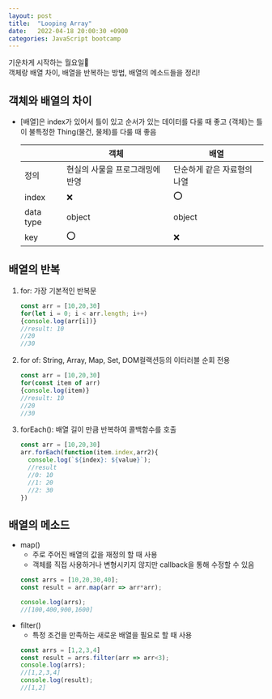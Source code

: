 ```yaml
---
layout: post
title:  "Looping Array"
date:   2022-04-18 20:00:30 +0900
categories: JavaScript bootcamp
---
```


기운차게 시작하는 월요일🌟  
객체랑 배열 차이, 배열을 반복하는 방법, 배열의 메소드들을 정리!  

## 객체와 배열의 차이
- [배열]은 index가 있어서 틀이 있고 순서가 있는 데이터를 다룰 때 좋고 {객체}는 틀이 불특정한 Thing(물건, 물체)를 다룰 때 좋음
  
  ||객체|배열|
  |----|-------|-------|
  |정의|현실의 사물을 프로그래밍에 반영|단순하게 같은 자료형의 나열|
  |index|❌|⭕|
  |data type|object|object|
  |key|⭕|❌|


## 배열의 반복
1. for: 가장 기본적인 반복문
    ```javascript
    const arr = [10,20,30]
    for(let i = 0; i < arr.length; i++)
    {console.log(arr[i])}
    //result: 10
    //20
    //30
    ```
2. for of: String, Array, Map, Set, DOM컬랙션등의 이터러블 순회 전용
   ```javascript
   const arr = [10,20,30]
   for(const item of arr)
   {console.log(item)}
   //result: 10
   //20
   //30
   ```
3. forEach(): 배열 길이 만큼 반복하여 콜백함수를 호출
   ```javascript
   const arr = [10,20,30]
   arr.forEach(function(item.index,arr2){
     console.log(`${index}: ${value}`);
     //result
     //0: 10
     //1: 20
     //2: 30
   })
   ```

## 배열의 메소드
- map()
  - 주로 주어진 배열의 값을 재정의 할 때 사용
  - 객체를 직접 사용하거나 변형시키지 않지만 callback을 통해 수정할 수 있음
  ```javascript
  const arrs = [10,20,30,40];
  const result = arr.map(arr => arr*arr);

  console.log(arrs);
  //[100,400,900,1600]
  ```
- filter()
  - 특정 조건을 만족하는 새로운 배열을 필요로 할 때 사용
  ```javascript
  const arrs = [1,2,3,4]
  const result = arrs.filter(arr => arr<3);
  console.log(arrs);
  //[1,2,3,4]
  console.log(result);
  //[1,2]
  ```